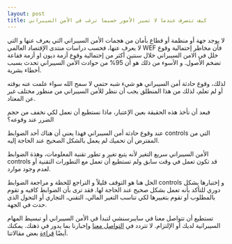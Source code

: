 ```yaml
---
layout: post
title: كيف تتصرف عندما لا تسير الأمور حسبما ترغب في الأمن السيبراني
---
```


لا يوجد جهة أو منظمة أو قطاع بأمان من هجمات الأمن السيبراني التي يعرف عنها و التي لا يعرف عنها، فحسب دراسات منتدى الإقتصاد العالمي WEF فأن مخاطر إحتمالية وقوع خلل في الامن السيبراني خلال سنتين أكثر من إحتمالية وقوع أزمة ديون او أزمة فقاعة تضخم الأصول. و الأسوء من ذلك هو أن 95% من حوادث الأمن السيبراني تحدث بسبب أخطاء بشرية.

لذلك، وقوع حادثة أمن السيبراني هو شيء شبه حتمي لا سمح الله سواء علمت عنه بوقته أو لم تعلم، لذلك من هذا المنطلق يجب أن ننظر للأمن السيبراني من منظور مختلف غير عن المعتاد.


فبعد أن نأخذ هذه الحقيقة بعين الإعتبار، ماذا نستطيع أن نعمل لكي نخفف من حجم الضرر عند وقوعه؟

عند وقوع حادثة أمن السيبراني فهذا يعني أن هناك أحد الضوابط controls التي من المفترض أن تحميك لم يعمل بالشكل الصحيح عند الحاجة إليه.

الأمن السيبراني سريع التغير لأنه يتبع تغير و تطور تقنية المعلومات، وهذة الضوابط controls قد تكون تعمل في وقت سابق ولم تستطيع أن تعمل مع التطورات التقنية أو لعدم وجود موارد.

الحل هنا هو التوقف قليلاً و التراجع للحظة و مراجعة الضوابط controls و إختبارها بشكل دوري للتأكد بأنه تعمل بشكل صحيح عند الحاجة لها. فقد ترى بأن الضوابط كافيه و تقوم بالمطلوب أو تقوم بتغييرها لكي تناسب التغير المالي، التقني، التجاري أو التحول الذي حدث في الجهة.


تستطيع أن تتواصل معنا في سايبرسنشي لتبدأ في الأمن السيبراني أو تبسيط المهام السيبرانية لديك أو الإلتزام. لا تتردد في [التواصل معنا](https://www.cybersenshi.com/#contactUsBlock) وإخبارنا بما يدور في ذهنك. يمكنك أيضًا [قراءة](https://blog.cybersenshi.com) بعض مقالاتنا.
